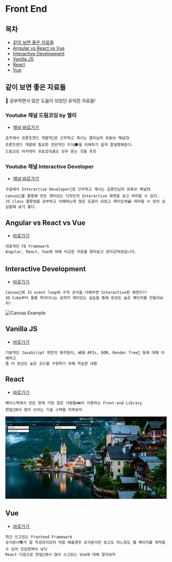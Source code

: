 # Front End

## 목차

* [같이 보면 좋은 자료들](#같이-보면-좋은-자료들)
* [Angular vs React vs Vue](#angular-vs-react-vs-vue)
* [Interactive Development](#interactive-development)
* [Vanilla JS](#vanilla-js)
* [React](#react)
* [Vue](#vue)

## 같이 보면 좋은 자료들

:loudspeaker: ​공부하면서 많은 도움이 되었던 유익한 자료들!

### Youtube 채널 드림코딩 by 엘리

* [채널 바로가기](https://www.youtube.com/channel/UC_4u-bXaba7yrRz_6x6kb_w)

```
호주에서 프론트앤드 개발자💼로 근무하고 계시는 엘리님의 유튜브 채널📺
프론트앤드 개발에 필요한 전반적인 지식🎓을 이해하기 쉽게 잘설명해준다.
드림코딩 아카데미 유료강의💰도 모두 듣는 것을 추천
```

### Youtube 채널 Interactive Developer

* [채널 바로가기](https://www.youtube.com/channel/UCdeWxKJuvtUG2xyN6pOJEvA)

```
구글에서 Interactive Developer💼로 근무하고 계시는 김종민님의 유튜브 채널📺
canvas🎨를 활용해 만든 재미있는 디자인의 Interactive 화면을 보고 따라할 수 있다.
JS class 활용법을 공부하고 이해하는데 많은 도움이 되었고 재미있게😂 따라할 수 있어 심심할때 보기 좋다.
```

## Angular vs React vs Vue

* [바로가기](./angular_vs_react_vs_vue)

```
대표적인 FE Framework
Angular, React, Vue에 대해 비교한 자료를 찾아보고 정리📋하였습니다.
```

## Interactive Development

* [바로가기](./Interactive)

```
canvas🎨에 JS event loop와 수학 공식을 더해주면 Interactive한 화면이?!
3D Cube부터 통통 튀어다니는 공까지 재미있는 실습을 통해 완성도 높은 페이지를 만들어보자!
```

![Canvas Example](./images/interactive_example.gif)

## Vanilla JS

* [바로가기](./vanilla-js)

```
기본적인 JavaScript 엔진의 동작원리, WEB APIs, DOM, Render Tree🌳 등에 대해 이해하고
좀 더 완성도 높은 코드를 구현하기 위해 학습한 내용
```

## React

* [바로가기](./react)

```
페이스북에서 만든 현재 가장 많은 사람들👪이 이용하는 Front-end Library
현업👔에서 많이 쓰이는 기술 스택을 익혀보자
```

![Example](./images/react_example.gif)

## Vue

* [바로가기](./vue)

```
최근 뜨고있는 Frontend Framework
공식문서📚가 잘 작성되어있어 처음 배울경우 공식문서만 보고도 어느정도 웹 페이지를 제작할 수 있어 진입장벽이 낮다
React 다음으로 현업👔에서 많이 쓰고있는 Vue에 대해 알아보자
```


